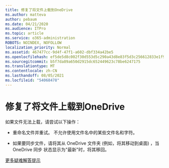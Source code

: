 ```yaml
---
title: 修复了将文件上载到OneDrive
ms.author: matteva
author: pebaum
ms.date: 04/21/2020
ms.audience: ITPro
ms.topic: article
ms.service: o365-administration
ROBOTS: NOINDEX, NOFOLLOW
localization_priority: Normal
ms.assetid: 467477cc-9d4f-47f1-a602-dbf334a42be5
ms.openlocfilehash: ef5de5d8c002f30d553d5c290a43d8e83f5d3c256612833e1f90ca65b6508e09
ms.sourcegitcommit: b5f7da89a650d2915dc652449623c78be6247175
ms.translationtype: MT
ms.contentlocale: zh-CN
ms.lasthandoff: 08/05/2021
ms.locfileid: "54068478"
---
```

# <a name="fix-problems-uploading-files-to-onedrive"></a>修复了将文件上载到OneDrive

如果文件无法上载，请尝试以下操作：
  
- 重命名文件并重试。 不允许使用文件名中的某些文件名和字符。 
    
- 如果要同步文件，请将其从 OneDrive 文件夹 (例如，将其移动到桌面) ，当 OneDrive 同步 状态显示为"最新"时，将其移回。 
    
[更多疑难解答提示](https://go.microsoft.com/fwlink/?linkid=873155)
  

